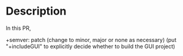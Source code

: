 # Description

In this PR,

+semver: patch
(change to minor, major or none as necessary)
(put "+includeGUI" to explicitly decide whether to build the GUI project)
